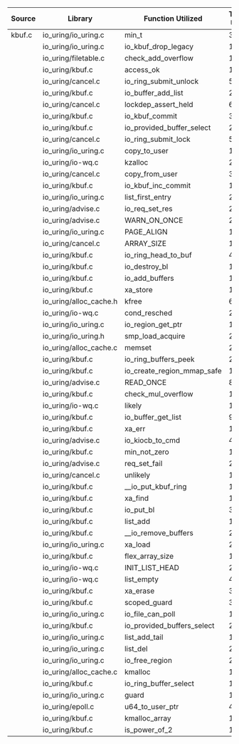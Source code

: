 | Source | Library | Function Utilized | Times Used |
|--------|---------|-------------------|------------|
| kbuf.c | io_uring/io_uring.c | min_t | 3 |
| | io_uring/io_uring.c | io_kbuf_drop_legacy | 1 |
| | io_uring/filetable.c | check_add_overflow | 1 |
| | io_uring/kbuf.c | access_ok | 1 |
| | io_uring/cancel.c | io_ring_submit_unlock | 5 |
| | io_uring/kbuf.c | io_buffer_add_list | 2 |
| | io_uring/cancel.c | lockdep_assert_held | 6 |
| | io_uring/kbuf.c | io_kbuf_commit | 3 |
| | io_uring/kbuf.c | io_provided_buffer_select | 2 |
| | io_uring/cancel.c | io_ring_submit_lock | 5 |
| | io_uring/io_uring.c | copy_to_user | 1 |
| | io_uring/io-wq.c | kzalloc | 2 |
| | io_uring/cancel.c | copy_from_user | 3 |
| | io_uring/kbuf.c | io_kbuf_inc_commit | 1 |
| | io_uring/io_uring.c | list_first_entry | 2 |
| | io_uring/advise.c | io_req_set_res | 2 |
| | io_uring/advise.c | WARN_ON_ONCE | 2 |
| | io_uring/io_uring.c | PAGE_ALIGN | 1 |
| | io_uring/cancel.c | ARRAY_SIZE | 1 |
| | io_uring/kbuf.c | io_ring_head_to_buf | 4 |
| | io_uring/kbuf.c | io_destroy_bl | 1 |
| | io_uring/kbuf.c | io_add_buffers | 1 |
| | io_uring/kbuf.c | xa_store | 1 |
| | io_uring/alloc_cache.h | kfree | 6 |
| | io_uring/io-wq.c | cond_resched | 2 |
| | io_uring/io_uring.c | io_region_get_ptr | 1 |
| | io_uring/io_uring.h | smp_load_acquire | 2 |
| | io_uring/alloc_cache.c | memset | 2 |
| | io_uring/kbuf.c | io_ring_buffers_peek | 2 |
| | io_uring/kbuf.c | io_create_region_mmap_safe | 1 |
| | io_uring/advise.c | READ_ONCE | 8 |
| | io_uring/kbuf.c | check_mul_overflow | 1 |
| | io_uring/io-wq.c | likely | 1 |
| | io_uring/kbuf.c | io_buffer_get_list | 9 |
| | io_uring/kbuf.c | xa_err | 1 |
| | io_uring/advise.c | io_kiocb_to_cmd | 4 |
| | io_uring/kbuf.c | min_not_zero | 1 |
| | io_uring/advise.c | req_set_fail | 2 |
| | io_uring/cancel.c | unlikely | 11 |
| | io_uring/kbuf.c | __io_put_kbuf_ring | 1 |
| | io_uring/kbuf.c | xa_find | 1 |
| | io_uring/kbuf.c | io_put_bl | 3 |
| | io_uring/kbuf.c | list_add | 1 |
| | io_uring/kbuf.c | __io_remove_buffers | 2 |
| | io_uring/io_uring.c | xa_load | 2 |
| | io_uring/kbuf.c | flex_array_size | 1 |
| | io_uring/io-wq.c | INIT_LIST_HEAD | 2 |
| | io_uring/io-wq.c | list_empty | 4 |
| | io_uring/kbuf.c | xa_erase | 3 |
| | io_uring/kbuf.c | scoped_guard | 3 |
| | io_uring/io_uring.c | io_file_can_poll | 1 |
| | io_uring/kbuf.c | io_provided_buffers_select | 2 |
| | io_uring/io_uring.c | list_add_tail | 1 |
| | io_uring/io_uring.c | list_del | 2 |
| | io_uring/io_uring.c | io_free_region | 2 |
| | io_uring/alloc_cache.c | kmalloc | 1 |
| | io_uring/kbuf.c | io_ring_buffer_select | 1 |
| | io_uring/io_uring.c | guard | 1 |
| | io_uring/epoll.c | u64_to_user_ptr | 4 |
| | io_uring/kbuf.c | kmalloc_array | 1 |
| | io_uring/kbuf.c | is_power_of_2 | 1 |